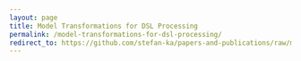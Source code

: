 ```yaml
---
layout: page
title: Model Transformations for DSL Processing
permalink: /model-transformations-for-dsl-processing/
redirect_to: https://github.com/stefan-ka/papers-and-publications/raw/master/model-transformations-for-dsl-processing/HS18_SKapferer_Model-Transformations-for-DSL-Processing-Paper.pdf
---
```


